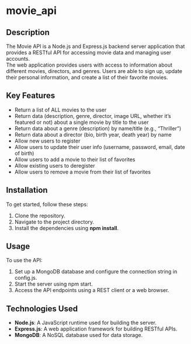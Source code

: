 # movie_api

## Description 

The Movie API is a Node.js and Express.js backend server application that provides a RESTful API for accessing movie data and managing user accounts.  
The web application provides users with access to information about different movies, directors, and genres. Users are able to sign up, update their personal information, and create a list of their favorite movies. 

## Key Features

+ Return a list of ALL movies to the user
+ Return data (description, genre, director, image URL, whether it’s featured or not) about a single movie by title to the user
+ Return data about a genre (description) by name/title (e.g., “Thriller”)
+ Return data about a director (bio, birth year, death year) by name
+ Allow new users to register
+ Allow users to update their user info (username, password, email, date of birth)
+ Allow users to add a movie to their list of favorites 
+ Allow existing users to deregister
+ Allow users to remove a movie from their list of favorites

## Installation
To get started, follow these steps:

1. Clone the repository.
2. Navigate to the project directory.
3. Install the dependencies using **npm install**.
   
## Usage
To use the API:

1. Set up a MongoDB database and configure the connection string in config.js.
2. Start the server using npm start.
3. Access the API endpoints using a REST client or a web browser.
   
## Technologies Used

- **Node.js**: A JavaScript runtime used for building the server.
- **Express.js**: A web application framework for building RESTful APIs.
- **MongoDB**: A NoSQL database used for data storage.
